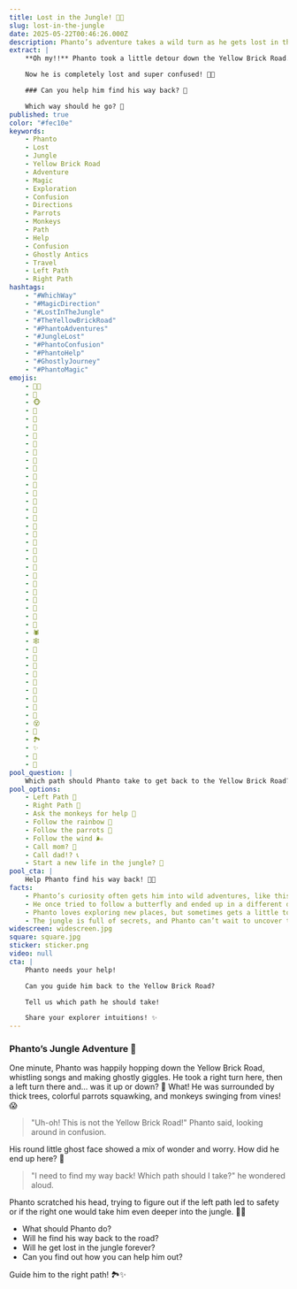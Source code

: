 ```yaml
---
title: Lost in the Jungle! 😵‍💫
slug: lost-in-the-jungle
date: 2025-05-22T00:46:26.000Z
description: Phanto’s adventure takes a wild turn as he gets lost in the jungle! Can you help him find his way back? 🌿🦜
extract: |
    **Oh my!!** Phanto took a little detour down the Yellow Brick Road... and ended up in a jungle! 🐒🦜

    Now he is completely lost and super confused! 😵‍💫

    ### Can you help him find his way back? 🤔

    Which way should he go? 🧐
published: true
color: "#fec10e"
keywords:
    - Phanto
    - Lost
    - Jungle
    - Yellow Brick Road
    - Adventure
    - Magic
    - Exploration
    - Confusion
    - Directions
    - Parrots
    - Monkeys
    - Path
    - Help
    - Confusion
    - Ghostly Antics
    - Travel
    - Left Path
    - Right Path
hashtags:
    - "#WhichWay"
    - "#MagicDirection"
    - "#LostInTheJungle"
    - "#TheYellowBrickRoad"
    - "#PhantoAdventures"
    - "#JungleLost"
    - "#PhantoConfusion"
    - "#PhantoHelp"
    - "#GhostlyJourney"
    - "#PhantoMagic"
emojis:
    - 😵‍💫
    - 👻
    - 🐵
    - 🐒
    - 🦍
    - 🦧
    - 🦁
    - 🐯
    - 🐅
    - 🐆
    - 🦓
    - 🐗
    - 🦒
    - 🐘
    - 🦏
    - 🦛
    - 🐨
    - 🐼
    - 🦥
    - 🐾
    - 🦩
    - 🦜
    - 🐸
    - 🐊
    - 🐢
    - 🦎
    - 🐍
    - 🦋
    - 🐛
    - 🐜
    - 🕷️
    - 🕸️
    - 🦂
    - 🦟
    - 🌱
    - 🌳
    - 🌴
    - 🍌
    - 🍍
    - 🥥
    - 🌿
    - 😵
    - 🤔
    - 🏞️
    - ✨
    - 🌈
    - 🧭
pool_question: |
    Which path should Phanto take to get back to the Yellow Brick Road? 🎉
pool_options:
    - Left Path 🌿
    - Right Path 🌳
    - Ask the monkeys for help 🐒
    - Follow the rainbow 🌈
    - Follow the parrots 🦜
    - Follow the wind 🌬️
    - Call mom? 📱
    - Call dad!? 📞
    - Start a new life in the jungle? 🦜
pool_cta: |
    Help Phanto find his way back! 💖✨
facts:
    - Phanto’s curiosity often gets him into wild adventures, like this one! 🦜
    - He once tried to follow a butterfly and ended up in a different dimension! 🦋
    - Phanto loves exploring new places, but sometimes gets a little too adventurous! 🏞️
    - The jungle is full of secrets, and Phanto can’t wait to uncover them! 🌿✨
widescreen: widescreen.jpg
square: square.jpg
sticker: sticker.png
video: null
cta: |
    Phanto needs your help!

    Can you guide him back to the Yellow Brick Road?

    Tell us which path he should take!

    Share your explorer intuitions! ✨
---
```

### Phanto’s Jungle Adventure 🌿

One minute, Phanto was happily hopping down the Yellow Brick Road, whistling songs and making ghostly giggles. He took a right turn here, then a left turn there and... was it up or down? 🤔 What! He was surrounded by thick trees, colorful parrots squawking, and monkeys swinging from vines! 😱

> "Uh-oh! This is not the Yellow Brick Road!" Phanto said, looking around in confusion.

His round little ghost face showed a mix of wonder and worry. How did he end up here? 🧐

> "I need to find my way back! Which path should I take?" he wondered aloud.

Phanto scratched his head, trying to figure out if the left path led to safety or if the right one would take him even deeper into the jungle. 🌿🌈

- What should Phanto do?
- Will he find his way back to the road?
- Will he get lost in the jungle forever?
- Can you find out how you can help him out?

Guide him to the right path! 🏞️✨